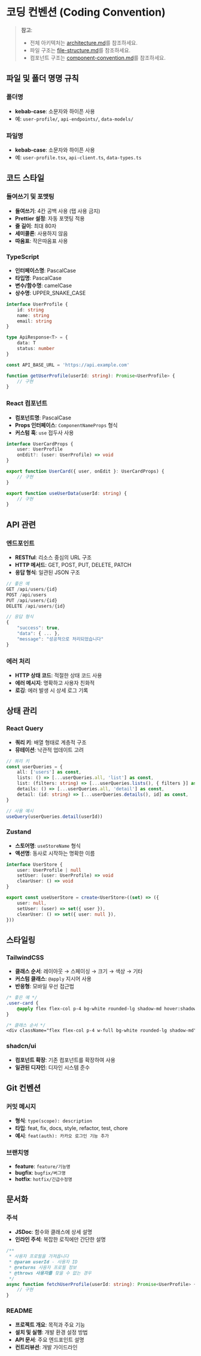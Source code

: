 # 코딩 컨벤션 (Coding Convention)

> **참고**: 
> - 전체 아키텍처는 [architecture.md](./architecture.md)를 참조하세요.
> - 파일 구조는 [file-structure.md](./file-structure.md)를 참조하세요.
> - 컴포넌트 구조는 [component-convention.md](./component-convention.md)를 참조하세요.

## 파일 및 폴더 명명 규칙

### 폴더명
- **kebab-case**: 소문자와 하이픈 사용
- 예: `user-profile/`, `api-endpoints/`, `data-models/`

### 파일명
- **kebab-case**: 소문자와 하이픈 사용
- 예: `user-profile.tsx`, `api-client.ts`, `data-types.ts`

## 코드 스타일

### 들여쓰기 및 포맷팅
- **들여쓰기**: 4칸 공백 사용 (탭 사용 금지)
- **Prettier 설정**: 자동 포맷팅 적용
- **줄 길이**: 최대 80자
- **세미콜론**: 사용하지 않음
- **따옴표**: 작은따옴표 사용

### TypeScript
- **인터페이스명**: PascalCase
- **타입명**: PascalCase
- **변수/함수명**: camelCase
- **상수명**: UPPER_SNAKE_CASE

```typescript
interface UserProfile {
    id: string
    name: string
    email: string
}

type ApiResponse<T> = {
    data: T
    status: number
}

const API_BASE_URL = 'https://api.example.com'

function getUserProfile(userId: string): Promise<UserProfile> {
    // 구현
}
```

### React 컴포넌트
- **컴포넌트명**: PascalCase
- **Props 인터페이스**: `ComponentNameProps` 형식
- **커스텀 훅**: `use` 접두사 사용

```typescript
interface UserCardProps {
    user: UserProfile
    onEdit?: (user: UserProfile) => void
}

export function UserCard({ user, onEdit }: UserCardProps) {
    // 구현
}

export function useUserData(userId: string) {
    // 구현
}
```

## API 관련

### 엔드포인트
- **RESTful**: 리소스 중심의 URL 구조
- **HTTP 메서드**: GET, POST, PUT, DELETE, PATCH
- **응답 형식**: 일관된 JSON 구조

```typescript
// 좋은 예
GET /api/users/{id}
POST /api/users
PUT /api/users/{id}
DELETE /api/users/{id}

// 응답 형식
{
    "success": true,
    "data": { ... },
    "message": "성공적으로 처리되었습니다"
}
```

### 에러 처리
- **HTTP 상태 코드**: 적절한 상태 코드 사용
- **에러 메시지**: 명확하고 사용자 친화적
- **로깅**: 에러 발생 시 상세 로그 기록

## 상태 관리

### React Query
- **쿼리 키**: 배열 형태로 계층적 구조
- **뮤테이션**: 낙관적 업데이트 고려

```typescript
// 쿼리 키
const userQueries = {
    all: ['users'] as const,
    lists: () => [...userQueries.all, 'list'] as const,
    list: (filters: string) => [...userQueries.lists(), { filters }] as const,
    details: () => [...userQueries.all, 'detail'] as const,
    detail: (id: string) => [...userQueries.details(), id] as const,
}

// 사용 예시
useQuery(userQueries.detail(userId))
```

### Zustand
- **스토어명**: `useStoreName` 형식
- **액션명**: 동사로 시작하는 명확한 이름

```typescript
interface UserStore {
    user: UserProfile | null
    setUser: (user: UserProfile) => void
    clearUser: () => void
}

export const useUserStore = create<UserStore>((set) => ({
    user: null,
    setUser: (user) => set({ user }),
    clearUser: () => set({ user: null }),
}))
```

## 스타일링

### TailwindCSS
- **클래스 순서**: 레이아웃 → 스페이싱 → 크기 → 색상 → 기타
- **커스텀 클래스**: `@apply` 지시어 사용
- **반응형**: 모바일 우선 접근법

```css
/* 좋은 예 */
.user-card {
    @apply flex flex-col p-4 bg-white rounded-lg shadow-md hover:shadow-lg transition-shadow;
}

/* 클래스 순서 */
<div className="flex flex-col p-4 w-full bg-white rounded-lg shadow-md">
```

### shadcn/ui
- **컴포넌트 확장**: 기존 컴포넌트를 확장하여 사용
- **일관된 디자인**: 디자인 시스템 준수

## Git 컨벤션

### 커밋 메시지
- **형식**: `type(scope): description`
- **타입**: feat, fix, docs, style, refactor, test, chore
- **예시**: `feat(auth): 카카오 로그인 기능 추가`

### 브랜치명
- **feature**: `feature/기능명`
- **bugfix**: `bugfix/버그명`
- **hotfix**: `hotfix/긴급수정명`

## 문서화

### 주석
- **JSDoc**: 함수와 클래스에 상세 설명
- **인라인 주석**: 복잡한 로직에만 간단한 설명

```typescript
/**
 * 사용자 프로필을 가져옵니다
 * @param userId - 사용자 ID
 * @returns 사용자 프로필 정보
 * @throws 사용자를 찾을 수 없는 경우
 */
async function fetchUserProfile(userId: string): Promise<UserProfile> {
    // 구현
}
```

### README
- **프로젝트 개요**: 목적과 주요 기능
- **설치 및 실행**: 개발 환경 설정 방법
- **API 문서**: 주요 엔드포인트 설명
- **컨트리뷰션**: 개발 가이드라인
